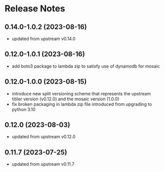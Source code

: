 # Release Notes

## 0.14.0-1.0.2 (2023-08-16)

* updated from upstream v0.14.0

## 0.12.0-1.0.1 (2023-08-16)

* add boto3 package to lambda zip to satisfy use of dynamodb for mosaic

## 0.12.0-1.0.0 (2023-08-15)

* introduce new split versioning scheme that represents the upstream titiler version (v0.12.0) and the mosaic version (1.0.0)
* fix broken packaging in lambda zip file introduced from upgrading to python 3.10

## 0.12.0 (2023-08-03)

* updated from upstream v0.12.0

## 0.11.7 (2023-07-25)

* updated from upstream v0.11.7
